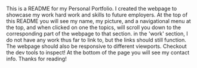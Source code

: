This is a README for my Personal Portfolio. I created the webpage to showcase my work hard work and skills to future employers. At the top of this README you will see my
name, my picture, and a navigational menu at the top, and when clicked on one the topics, will scroll you down to the corresponding part of the webpage to that section. in the 'work' section, I do not have any work thus far to link to, but the links should still function. The webpage should also be responsive to different viewports. Checkout the dev tools to inspect! At the bottom of the page you will see my contact info. Thanks for reading!